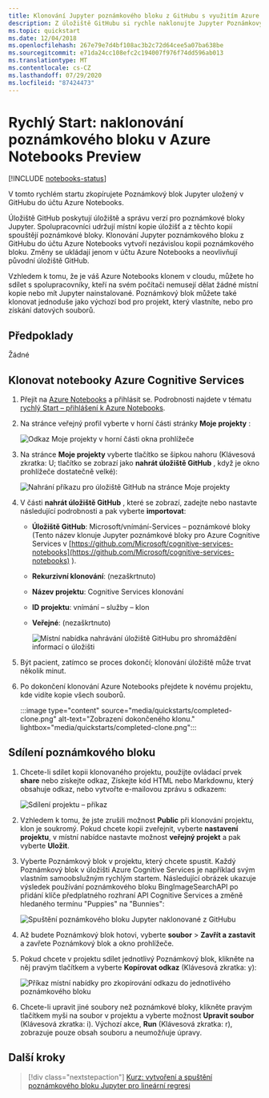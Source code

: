```yaml
---
title: Klonování Jupyter poznámkového bloku z GitHubu s využitím Azure Notebooks Preview
description: Z úložiště GitHubu si rychle naklonujte Jupyter Poznámkový blok a spusťte ho v účtu Azure Notebooks.
ms.topic: quickstart
ms.date: 12/04/2018
ms.openlocfilehash: 267e79e7d4bf108ac3b2c72d64cee5a07ba638be
ms.sourcegitcommit: e71da24cc108efc2c194007f976f74dd596ab013
ms.translationtype: MT
ms.contentlocale: cs-CZ
ms.lasthandoff: 07/29/2020
ms.locfileid: "87424473"
---
```

# <a name="quickstart-clone-a-notebook-in-azure-notebooks-preview"></a>Rychlý Start: naklonování poznámkového bloku v Azure Notebooks Preview

[!INCLUDE [notebooks-status](../../includes/notebooks-status.md)]

V tomto rychlém startu zkopírujete Poznámkový blok Jupyter uložený v GitHubu do účtu Azure Notebooks. 

Úložiště GitHub poskytují úložiště a správu verzí pro poznámkové bloky Jupyter. Spolupracovníci udržují místní kopie úložišť a z těchto kopií spouštějí poznámkové bloky. Klonování Jupyter poznámkového bloku z GitHubu do účtu Azure Notebooks vytvoří nezávislou kopii poznámkového bloku. Změny se ukládají jenom v účtu Azure Notebooks a neovlivňují původní úložiště GitHub. 

Vzhledem k tomu, že je váš Azure Notebooks klonem v cloudu, můžete ho sdílet s spolupracovníky, kteří na svém počítači nemusejí dělat žádné místní kopie nebo mít Jupyter nainstalované. Poznámkový blok můžete také klonovat jednoduše jako výchozí bod pro projekt, který vlastníte, nebo pro získání datových souborů. 

## <a name="prerequisites"></a>Předpoklady
Žádné

## <a name="clone-azure-cognitive-services-notebooks"></a>Klonovat notebooky Azure Cognitive Services

1. Přejít na [Azure Notebooks](https://notebooks.azure.com) a přihlásit se. Podrobnosti najdete v tématu [rychlý Start – přihlášení k Azure Notebooks](quickstart-sign-in-azure-notebooks.md).

1. Na stránce veřejný profil vyberte v horní části stránky **Moje projekty** :

    ![Odkaz Moje projekty v horní části okna prohlížeče](media/quickstarts/my-projects-link.png)

1. Na stránce **Moje projekty** vyberte tlačítko se šipkou nahoru (Klávesová zkratka: U; tlačítko se zobrazí jako **nahrát úložiště GitHub** , když je okno prohlížeče dostatečně velké):

    ![Nahrání příkazu pro úložiště GitHub na stránce Moje projekty](media/quickstarts/upload-github-repo-command.png)

1. V části **nahrát úložiště GitHub** , které se zobrazí, zadejte nebo nastavte následující podrobnosti a pak vyberte **importovat**:

   - **Úložiště GitHub**: Microsoft/vnímání-Services – poznámkové bloky (Tento název klonuje Jupyter poznámkové bloky pro Azure Cognitive Services v [https://github.com/Microsoft/cognitive-services-notebooks](https://github.com/Microsoft/cognitive-services-notebooks) ).
   - **Rekurzivní klonování**: (nezaškrtnuto)
   - **Název projektu**: Cognitive Services klonování
   - **ID projektu**: vnímání – služby – klon
   - **Veřejné**: (nezaškrtnuto)

     ![Místní nabídka nahrávání úložiště GitHubu pro shromáždění informací o úložišti](media/quickstarts/upload-github-repo-popup.png)

1. Být pacient, zatímco se proces dokončí; klonování úložiště může trvat několik minut.

1. Po dokončení klonování Azure Notebooks přejdete k novému projektu, kde vidíte kopie všech souborů.

    :::image type="content" source="media/quickstarts/completed-clone.png" alt-text="Zobrazení dokončeného klonu." lightbox="media/quickstarts/completed-clone.png":::

## <a name="share-a-notebook"></a>Sdílení poznámkového bloku

1. Chcete-li sdílet kopii klonovaného projektu, použijte ovládací prvek **share** nebo získejte odkaz, Získejte kód HTML nebo Markdownu, který obsahuje odkaz, nebo vytvořte e-mailovou zprávu s odkazem:

    ![Sdílení projektu – příkaz](media/quickstarts/share-project-command.png)

1. Vzhledem k tomu, že jste zrušili možnost **Public** při klonování projektu, klon je soukromý. Pokud chcete kopii zveřejnit, vyberte **nastavení projektu**, v místní nabídce nastavte možnost **veřejný projekt** a pak vyberte **Uložit**.

1. Vyberte Poznámkový blok v projektu, který chcete spustit. Každý Poznámkový blok v úložišti Azure Cognitive Services je například svým vlastním samoobslužným rychlým startem. Následující obrázek ukazuje výsledek používání poznámkového bloku BingImageSearchAPI po přidání klíče předplatného rozhraní API Cognitive Services a změně hledaného termínu "Puppies" na "Bunnies":

    ![Spuštění poznámkového bloku Jupyter naklonované z GitHubu](media/quickstarts/clone-notebook-result.png)

1. Až budete Poznámkový blok hotovi, vyberte **soubor**  >  **Zavřít a zastavit** a zavřete Poznámkový blok a okno prohlížeče.

1. Pokud chcete v projektu sdílet jednotlivý Poznámkový blok, klikněte na něj pravým tlačítkem a vyberte **Kopírovat odkaz** (Klávesová zkratka: y):

    ![Příkaz místní nabídky pro zkopírování odkazu do jednotlivého poznámkového bloku](media/quickstarts/copy-link-to-individual-notebook.png)

1. Chcete-li upravit jiné soubory než poznámkové bloky, klikněte pravým tlačítkem myši na soubor v projektu a vyberte možnost **Upravit soubor** (Klávesová zkratka: i). Výchozí akce, **Run** (Klávesová zkratka: r), zobrazuje pouze obsah souboru a neumožňuje úpravy.

## <a name="next-steps"></a>Další kroky

> [!div class="nextstepaction"]
> [Kurz: vytvoření a spuštění poznámkového bloku Jupyter pro lineární regresi](tutorial-create-run-jupyter-notebook.md)
